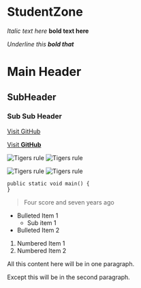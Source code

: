 # StudentZone

_Italic text here_
**bold text here**

_Underline this **bold that**_

# Main Header
## SubHeader
### Sub Sub Header

[Visit GitHub](http://github.com)

[Visit **GitHub**](http://github.com)

![Tigers rule](https://upload.wikimedia.org/wikipedia/commons/5/56/Tiger.50.jpg)
![Tigers rule](https://upload.wikimedia.org/wikipedia/commons/5/56/Tiger.50.jpg)

![Tigers rule](https://upload.wikimedia.org/wikipedia/commons/5/56/Tiger.50.jpg)
![Tigers rule](https://upload.wikimedia.org/wikipedia/commons/5/56/Tiger.50.jpg)

```
public static void main() {
}
```

> Four score and seven years ago

- Bulleted Item 1
  - Sub item 1
- Bulleted Item 2

1. Numbered Item 1
2. Numbered Item 2

All this content here
will be in one paragraph.

Except this will be in the second paragraph.
